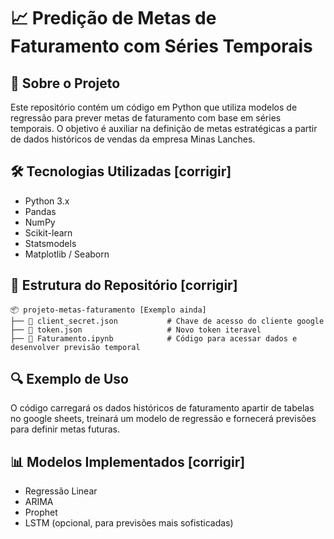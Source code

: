 # 📈 Predição de Metas de Faturamento com Séries Temporais

## 📌 Sobre o Projeto
Este repositório contém um código em Python que utiliza modelos de regressão para prever metas de faturamento com base em séries temporais. O objetivo é auxiliar na definição de metas estratégicas a partir de dados históricos de vendas da empresa Minas Lanches.

## 🛠️ Tecnologias Utilizadas [corrigir]
- Python 3.x
- Pandas
- NumPy
- Scikit-learn
- Statsmodels
- Matplotlib / Seaborn

## 📂 Estrutura do Repositório [corrigir]
```
📦 projeto-metas-faturamento [Exemplo ainda]
├── 📜 client_secret.json           # Chave de acesso do cliente google
├── 📜 token.json                   # Novo token iteravel
├── 📜 Faturamento.ipynb            # Código para acessar dados e desenvolver previsão temporal

```

## 🔍 Exemplo de Uso
O código carregará os dados históricos de faturamento apartir de tabelas no google sheets, treinará um modelo de regressão e fornecerá previsões para definir metas futuras.

## 📊 Modelos Implementados [corrigir]
- Regressão Linear
- ARIMA
- Prophet
- LSTM (opcional, para previsões mais sofisticadas)


